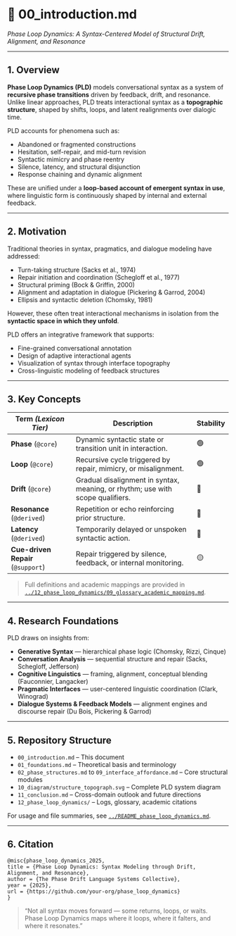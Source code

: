 # 📘 00_introduction.md  
*Phase Loop Dynamics: A Syntax-Centered Model of Structural Drift, Alignment, and Resonance*

---

## 1. Overview

**Phase Loop Dynamics (PLD)** models conversational syntax as a system of **recursive phase transitions** driven by feedback, drift, and resonance.  
Unlike linear approaches, PLD treats interactional syntax as a **topographic structure**, shaped by shifts, loops, and latent realignments over dialogic time.

PLD accounts for phenomena such as:

- Abandoned or fragmented constructions  
- Hesitation, self-repair, and mid-turn revision  
- Syntactic mimicry and phase reentry  
- Silence, latency, and structural disjunction  
- Response chaining and dynamic alignment

These are unified under a **loop-based account of emergent syntax in use**, where linguistic form is continuously shaped by internal and external feedback.

---

## 2. Motivation

Traditional theories in syntax, pragmatics, and dialogue modeling have addressed:

- Turn-taking structure (Sacks et al., 1974)  
- Repair initiation and coordination (Schegloff et al., 1977)  
- Structural priming (Bock & Griffin, 2000)  
- Alignment and adaptation in dialogue (Pickering & Garrod, 2004)  
- Ellipsis and syntactic deletion (Chomsky, 1981)

However, these often treat interactional mechanisms in isolation from the **syntactic space in which they unfold**.

PLD offers an integrative framework that supports:

- Fine-grained conversational annotation  
- Design of adaptive interactional agents  
- Visualization of syntax through interface topography  
- Cross-linguistic modeling of feedback structures

---

## 3. Key Concepts

| Term *(Lexicon Tier)* | Description | Stability |
|-----------------------|-------------|-----------|
| **Phase** (`@core`) | Dynamic syntactic state or transition unit in interaction. | 🟢 |
| **Loop** (`@core`) | Recursive cycle triggered by repair, mimicry, or misalignment. | 🟢 |
| **Drift** (`@core`) | Gradual disalignment in syntax, meaning, or rhythm; use with scope qualifiers. | 🔴 |
| **Resonance** (`@derived`) | Repetition or echo reinforcing prior structure. | 🔴 |
| **Latency** (`@derived`) | Temporarily delayed or unspoken syntactic action. | 🔴 |
| **Cue-driven Repair** (`@support`) | Repair triggered by silence, feedback, or internal monitoring. | 🟡 |

> Full definitions and academic mappings are provided in [`../12_phase_loop_dynamics/09_glossary_academic_mapping.md`](../12_phase_loop_dynamics/09_glossary_academic_mapping.md).

---

## 4. Research Foundations

PLD draws on insights from:

- **Generative Syntax** — hierarchical phase logic (Chomsky, Rizzi, Cinque)  
- **Conversation Analysis** — sequential structure and repair (Sacks, Schegloff, Jefferson)  
- **Cognitive Linguistics** — framing, alignment, conceptual blending (Fauconnier, Langacker)  
- **Pragmatic Interfaces** — user-centered linguistic coordination (Clark, Winograd)  
- **Dialogue Systems & Feedback Models** — alignment engines and discourse repair (Du Bois, Pickering & Garrod)

---

## 5. Repository Structure

- `00_introduction.md` – This document  
- `01_foundations.md` – Theoretical basis and terminology  
- `02_phase_structures.md` to `09_interface_affordance.md` – Core structural modules  
- `10_diagram/structure_topograph.svg` – Complete PLD system diagram  
- `11_conclusion.md` – Cross-domain outlook and future directions  
- `12_phase_loop_dynamics/` – Logs, glossary, academic citations

For usage and file summaries, see [`../README_phase_loop_dynamics.md`](../README_phase_loop_dynamics.md).

---

## 6. Citation

```
@misc{phase_loop_dynamics_2025,
title = {Phase Loop Dynamics: Syntax Modeling through Drift, Alignment, and Resonance},
author = {The Phase Drift Language Systems Collective},
year = {2025},
url = {https://github.com/your-org/phase_loop_dynamics}
}
```

> “Not all syntax moves forward — some returns, loops, or waits.  
> Phase Loop Dynamics maps where it loops, where it falters, and where it resonates.”
